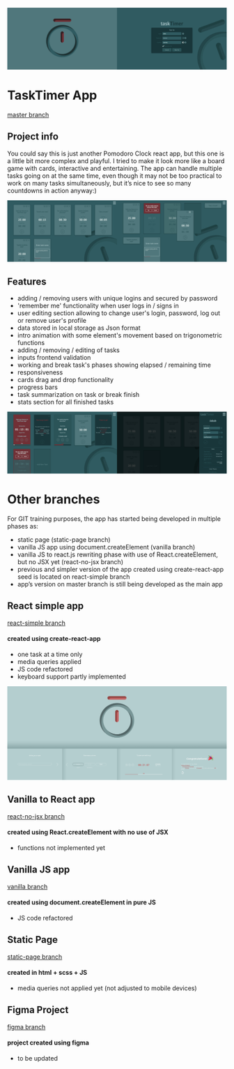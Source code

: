 ![website screenshot](public/markdown/markdown_1.jpg)

# TaskTimer App
[master branch](https://github.com/jchojna/task-timer/tree/master)

## Project info
You could say this is just another Pomodoro Clock react app, but this one is a little bit more complex and playful. I tried to make it look more like a board game with cards, interactive and entertaining. The app can handle multiple tasks going on at the same time, even though it may not be too practical to work on many tasks simultaneously, but it’s nice to see so many countdowns in action anyway:)

![website screenshot](public/markdown/markdown_2.jpg)

## Features

* adding / removing users with unique logins and secured by password
* 'remember me' functionality when user logs in / signs in
* user editing section allowing to change user's login, password, log out or remove user's profile
* data stored in local storage as Json format
* intro animation with some element's movement based on trigonometric functions
* adding / removing / editing of tasks
* inputs frontend validation
* working and break task's phases showing elapsed / remaining time
* responsiveness
* cards drag and drop functionality
* progress bars
* task summarization on task or break finish
* stats section for all finished tasks

![website screenshot](public/markdown/markdown_3.jpg)

# Other branches
For GIT training purposes, the app has started being developed in multiple phases as:

* static page (static-page branch)
* vanilla JS app using document.createElement (vanilla branch)
* vanilla JS to react.js rewriting phase with use of React.createElement, but no JSX yet (react-no-jsx branch)
* previous and simpler version of the app created using create-react-app seed is located on react-simple branch
* app’s version on master branch is still being developed as the main app

## React simple app
[react-simple branch](https://github.com/jchojna/task-timer/tree/react-simple)
#### created using create-react-app
* one task at a time only
* media queries applied
* JS code refactored
* keyboard support partly implemented

![website screenshot](public/markdown/markdown_4.PNG)

## Vanilla to React app
[react-no-jsx branch](https://github.com/jchojna/task-timer/tree/react-no-jsx)
#### created using React.createElement with no use of JSX
* functions not implemented yet

## Vanilla JS app
[vanilla branch](https://github.com/jchojna/task-timer/tree/vanilla)
#### created using document.createElement in pure JS
* JS code refactored

## Static Page
[static-page branch](https://github.com/jchojna/task-timer/tree/static-page)
#### created in html + scss + JS
* media queries not applied yet (not adjusted to mobile devices)

## Figma Project
[figma branch](https://github.com/jchojna/task-timer/tree/figma)
#### project created using figma
* to be updated